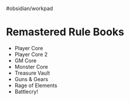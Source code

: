 #obsidian/workpad

# Remastered Rule Books

- Player Core
- Player Core 2
- GM Core
- Monster Core
- Treasure Vault
- Guns & Gears
- Rage of Elements
- Battlecry!


